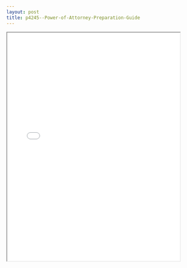 ```yaml
---
layout: post
title: p4245--Power-of-Attorney-Preparation-Guide
---
```


<div class="pdf-container">
<iframe src="/ea/_pdf-2-md/p4245--Power-of-Attorney-Preparation-Guide.pdf" height="600" width="90%" allowFullScreen="true"></iframe>
</div>

